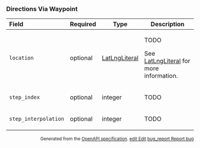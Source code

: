 <!--- This is a generated file, do not edit! -->
<!--- [START maps_http_schema_directionsviawaypoint] -->
<h3 class="schema-object" id="DirectionsViaWaypoint">Directions Via Waypoint</h3>

| Field                | Required | Type                                            | Description                                                                                                                    |
| :------------------- | -------- | ----------------------------------------------- | ------------------------------------------------------------------------------------------------------------------------------ |
| `location`           | optional | [LatLngLiteral](#LatLngLiteral "LatLngLiteral") | <div class="ref-property-description"><p>TODO</p><p>See <a href="#LatLngLiteral">LatLngLiteral</a> for more information.</div> |
| `step_index`         | optional | integer                                         | <div class="nonref-property-description"><p>TODO</p></div>                                                                     |
| `step_interpolation` | optional | integer                                         | <div class="nonref-property-description"><p>TODO</p></div>                                                                     |

<p style="text-align: right; font-size: smaller;">Generated from the <a class="gc-analytics-event" data-category="GMP" data-label="openapi-github" href="https://github.com/googlemaps/openapi-specification" title="Google Maps Platform OpenAPI Specification" class="external">OpenAPI specification</a>.
 <a class="gc-analytics-event" data-category="GMP" data-label="openapi-github" href="https://github.com/googlemaps/openapi-specification/blob/main/specification/schema" title="Edit on GitHub"><span class="material-icons">edit</span> Edit</a>
 <a class="gc-analytics-event" data-category="GMP" data-label="openapi-github" href="https://github.com/googlemaps/openapi-specification/issues/new?assignees=&labels=type%3A+bug%2C+triage+me&template=bug_report.md&title=[schema] Bug - DirectionsViaWaypoint" title="File bug for schema on GitHub"><span class="material-icons">bug_report</span> Report bug</a>
</p>

<!--- [END maps_http_schema_directionsviawaypoint] -->

